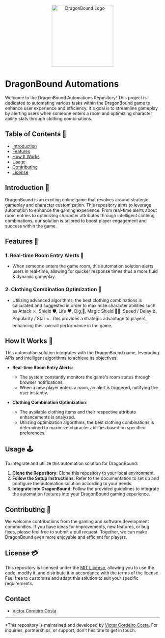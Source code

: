 <p align="center">
  <img src="https://i.imgur.com/e7CM0Re.png" alt="DragonBound Logo" width="200" height="200"/>
</p>

# DragonBound Automations

Welcome to the DragonBound Automations Repository! This project is dedicated to automating various tasks within the DragonBound game to enhance user experience and efficiency. It's goal is to streamline gameplay by alerting users when someone enters a room and optimizing character ability stats through clothing combinations.

## Table of Contents 📃

- [Introduction](#introduction-)
- [Features](#features-)
- [How It Works](#how-it-works-)
- [Usage](#usage-%EF%B8%8F)
- [Contributing](#contributing-)
- [License](#license-)


## Introduction 🐉

DragonBound is an exciting online game that revolves around strategic gameplay and character customization. This repository aims to leverage automation to enhance the gaming experience. From real-time alerts about room entries to optimizing character attributes through intelligent clothing combinations, our solution is tailored to boost player engagement and success within the game.

## Features 🎉

### 1. Real-time Room Entry Alerts 🚨

- When someone enters the game room, this automation solution alerts users in real-time, allowing for quicker response times thus a more fluid & dynamic gameplay.

### 2. Clothing Combination Optimization 🧥

- Utilizing advanced algorithms, the best clothing combinations is calculated and suggested in order to maximize character abilities such as Attack ⚔️, Shield 🛡️, Life ❤️, Dig 🔨, Magic Shield 🧙‍♂️, Speed / Delay ⏳, Popularity / Star ⭐. This provides a strategic advantage to players, enhancing their overall performance in the game.

## How It Works 🤔

This automation solution integrates with the DragonBound game, leveraging APIs and intelligent algorithms to achieve its objectives:

- **Real-time Room Entry Alerts**:
  - The system constantly monitors the game's room status through browser notifications.
  - When a new player enters a room, an alert is triggered, notifying the user instantly.

- **Clothing Combination Optimization**:
  - The available clothing items and their respective attribute enhancements is analyzed.
  - Utilizing optimization algorithms, the best clothing combinations is determined to maximize character abilities based on specified preferences.

## Usage 🕹️

To integrate and utilize this automation solution for DragonBound:

1. **Clone the Repository**: Clone this repository to your local environment.
2. **Follow the Setup Instructions**: Refer to the documentation to set up and configure the automation solution according to your needs.
3. **Integrate into DragonBound**: Follow the provided guidelines to integrate the automation features into your DragonBound gaming experience.

## Contributing 🤝

We welcome contributions from the gaming and software development communities. If you have ideas for improvements, new features, or bug fixes, please feel free to submit a pull request. Together, we can make DragonBound even more enjoyable and efficient for players.

## License 💳

This repository is licensed under the [MIT License](LICENSE), allowing you to use the code, modify it, and distribute it in accordance with the terms of the license. Feel free to customize and adapt this solution to suit your specific requirements.

## Contact

* [Victor Cordeiro Costa](https://www.linkedin.com/in/victor-costa-0bba7197/)

---

*This repository is maintained and developed by [Victor Cordeiro Costa](https://www.linkedin.com/in/victor-costa-0bba7197/). For inquiries, partnerships, or support, don't hesitate to get in touch.
